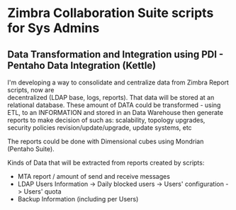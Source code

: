 # Zimbra Collaboration Suite scripts for Sys Admins

## Data Transformation and Integration using PDI - Pentaho Data Integration (Kettle)

I'm developing a way to consolidate and centralize data from Zimbra Report scripts, now are    
decentralized (LDAP base, logs, reports). That data will be stored at an relational database.
These amount of DATA could be transformed - using ETL, to an INFORMATION and stored in 
an Data Warehouse then generate reports to make decision of such as: scalability,  topology upgrades,  
security policies revision/update/upgrade, update systems, etc

The reports could be done with Dimensional cubes using Mondrian (Pentaho Suite).

Kinds of Data that will be extracted from reports created by scripts:
* MTA report / amount of send and receive messages
* LDAP Users Information
-> Daily blocked users
-> Users' configuration
-> Users' quota
* Backup Information (including per Users)


